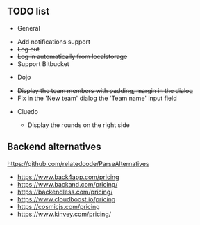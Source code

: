 ## TODO list

 - General

  * ~~Add notifications support~~
  * ~~Log out~~
  * ~~Log in automatically from localstorage~~
  * Support Bitbucket

 - Dojo

  * ~~Display the team members with padding, margin in the dialog~~
  * Fix in the 'New team' dialog the 'Team name' input field

- Cluedo

  * Display the rounds on the right side


## Backend alternatives

https://github.com/relatedcode/ParseAlternatives

- https://www.back4app.com/pricing
- https://www.backand.com/pricing/
- https://backendless.com/pricing/
- https://www.cloudboost.io/pricing
- https://cosmicjs.com/pricing
- https://www.kinvey.com/pricing/
